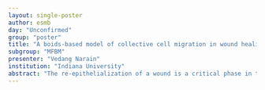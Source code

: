 ```yaml
---
layout: single-poster
author: esmb
day: "Unconfirmed"
group: "poster"
title: "A boids-based model of collective cell migration in wound healing"
subgroup: "MFBM"
presenter: "Vedang Narain"
institution: "Indiana University"
abstract: "The re-epithelialization of a wound is a critical phase in the healing process, the disruption of which can lead to hypertrophic scarring. An accurate simulation of collective eukaryotic cell migration is critical for the development of computational models of wound healing. Using an agent-based model, we explored the feasibility of leveraging modified boids mechanics and adaptive proliferation rules to replicate contact-based locomotion and inhibition. Cells in our centre-based in silico simulation migrated from the edges of the cutaneous wound and successfully restored 'skin' integrity. When compared to simulations incorporating random walk movements, our boids-based model appeared to generate an improved qualitative approximation of in vivo observations. These simple rules may be useful for replicating various instances of collective cell migration."
---
```

